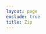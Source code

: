 ```yaml
---
layout: page
exclude: true
title: Zip
---
```



<!--stackedit_data:
eyJoaXN0b3J5IjpbLTE2MTQxMzcxODhdfQ==
-->
